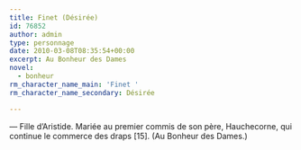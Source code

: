 ```yaml
---
title: Finet (Désirée)
id: 76852
author: admin
type: personnage
date: 2010-03-08T08:35:54+00:00
excerpt: Au Bonheur des Dames
novel:
  - bonheur
rm_character_name_main: 'Finet '
rm_character_name_secondary: Désirée

---
```

— Fille d&rsquo;Aristide. Mariée au premier commis de son père, Hauchecorne, qui continue le commerce des draps [15]. (Au Bonheur des Dames.)